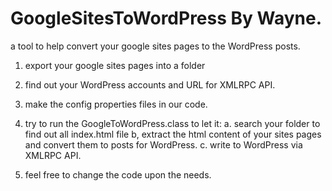 # GoogleSitesToWordPress By Wayne.

a tool to help convert your google sites pages to the WordPress posts.

1. export your google sites pages into a folder

2. find out your WordPress accounts and URL for XMLRPC API.

3. make the config properties files in our code.

4. try to run the GoogleToWordPress.class to let it:
  a. search your folder to find out all index.html file 
  b, extract the html content of your sites pages and convert them to posts for WordPress.
  c. write to WordPress via XMLRPC API.
  
5. feel free to change the code upon the needs.

